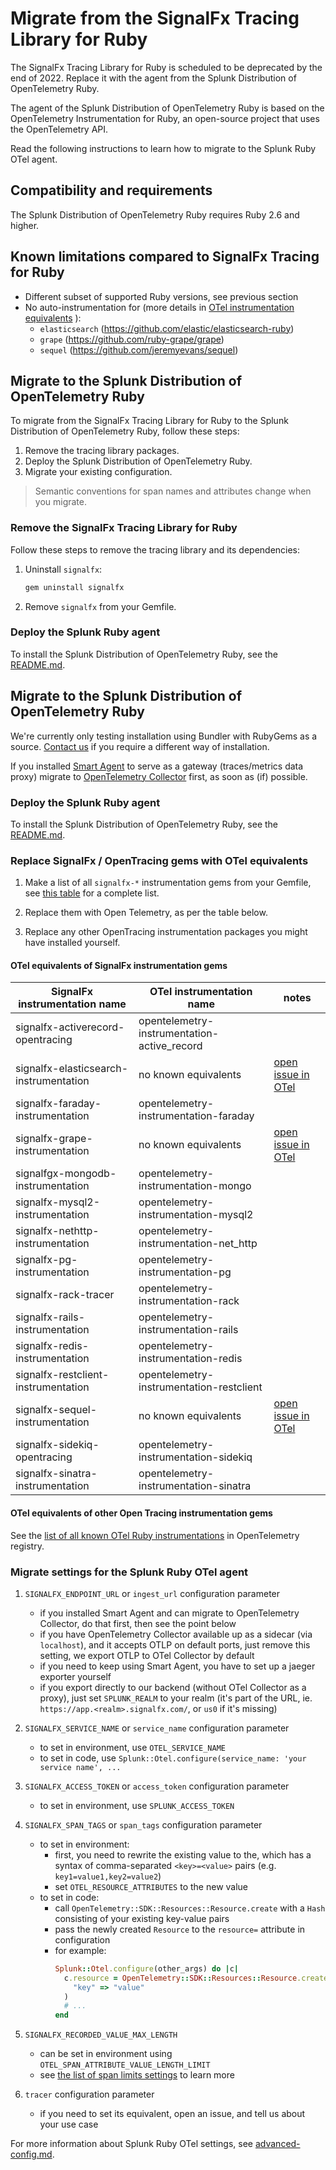 # Migrate from the SignalFx Tracing Library for Ruby

The SignalFx Tracing Library for Ruby is scheduled to be deprecated by the end of 2022.
Replace it with the agent from the Splunk Distribution of OpenTelemetry Ruby.

The agent of the Splunk Distribution of OpenTelemetry Ruby is based on
the OpenTelemetry Instrumentation for Ruby, an open-source project that
uses the OpenTelemetry API.

Read the following instructions to learn how to migrate to the Splunk
Ruby OTel agent.

## Compatibility and requirements

The Splunk Distribution of OpenTelemetry Ruby requires Ruby 2.6 and
higher.

## Known limitations compared to SignalFx Tracing for Ruby

- Different subset of supported Ruby versions, see previous section
- No auto-instrumentation for
  (more details in
  [OTel instrumentation equivalents](#signalfx-instrumentations-equivalents)
  ):
    - `elasticsearch` (<https://github.com/elastic/elasticsearch-ruby>)
    - `grape` (<https://github.com/ruby-grape/grape>)
    - `sequel` (<https://github.com/jeremyevans/sequel>)

## Migrate to the Splunk Distribution of OpenTelemetry Ruby

To migrate from the SignalFx Tracing Library for Ruby to the Splunk
Distribution of OpenTelemetry Ruby, follow these steps:

1.  Remove the tracing library packages.
2.  Deploy the Splunk Distribution of OpenTelemetry Ruby.
3.  Migrate your existing configuration.

> Semantic conventions for span names and attributes change when you
migrate.

### Remove the SignalFx Tracing Library for Ruby

Follow these steps to remove the tracing library and its dependencies:

1.  Uninstall `signalfx`:

    ``` bash
    gem uninstall signalfx
    ```

1.  Remove `signalfx` from your Gemfile.

### Deploy the Splunk Ruby agent

To install the Splunk Distribution of OpenTelemetry Ruby, see the [README.md](README.md).

## Migrate to the Splunk Distribution of OpenTelemetry Ruby

We're currently only testing installation using Bundler with RubyGems as a source.
[Contact us](mailto:ssg-observability-instrumentals-ruby@splunk.com) if you require a different way of installation.

If you installed
[Smart Agent](https://github.com/signalfx/signalfx-agent)
to serve as a gateway (traces/metrics data proxy)
migrate to
[OpenTelemetry Collector](https://docs.splunk.com/Observability/gdi/opentelemetry/resources.html)
first, as soon as (if) possible.

### Deploy the Splunk Ruby agent

To install the Splunk Distribution of OpenTelemetry Ruby, see the [README.md](README.md).

### Replace SignalFx / OpenTracing gems with OTel equivalents

1.  Make a list of all `signalfx-*` instrumentation gems from your Gemfile, see
    [this table](https://github.com/signalfx/signalfx-ruby-tracing#supported-libraries)
    for a complete list.

1.  Replace them with Open Telemetry, as per the table below.

1.  Replace any other OpenTracing instrumentation packages you might have installed yourself.

<a name="signalfx-instrumentations-equivalents"></a>
#### OTel equivalents of SignalFx instrumentation gems

| SignalFx instrumentation name | OTel instrumentation name | notes |
| ----------------------------- | ------------------------- | ----- |
| signalfx-activerecord-opentracing | opentelemetry-instrumentation-active_record | |
| signalfx-elasticsearch-instrumentation | no known equivalents | [open issue in OTel](https://github.com/open-telemetry/opentelemetry-ruby-contrib/issues/8) |
| signalfx-faraday-instrumentation       | opentelemetry-instrumentation-faraday | |
| signalfx-grape-instrumentation         | no known equivalents | [open issue in OTel](https://github.com/open-telemetry/opentelemetry-ruby-contrib/issues/9) |
| signalfgx-mongodb-instrumentation      | opentelemetry-instrumentation-mongo | |
| signalfx-mysql2-instrumentation        | opentelemetry-instrumentation-mysql2 | |
| signalfx-nethttp-instrumentation       | opentelemetry-instrumentation-net_http | |
| signalfx-pg-instrumentation            | opentelemetry-instrumentation-pg | |
| signalfx-rack-tracer                   | opentelemetry-instrumentation-rack | |
| signalfx-rails-instrumentation         | opentelemetry-instrumentation-rails | |
| signalfx-redis-instrumentation         | opentelemetry-instrumentation-redis | |
| signalfx-restclient-instrumentation    | opentelemetry-instrumentation-restclient | |
| signalfx-sequel-instrumentation        | no known equivalents | [open issue in OTel](https://github.com/open-telemetry/opentelemetry-ruby-contrib/issues/11) |
| signalfx-sidekiq-opentracing           | opentelemetry-instrumentation-sidekiq | |
| signalfx-sinatra-instrumentation       | opentelemetry-instrumentation-sinatra | |

#### OTel equivalents of other Open Tracing instrumentation gems

See the
[list of all known OTel Ruby instrumentations](https://opentelemetry.io/registry/?language=ruby&component=instrumentation)
in OpenTelemetry registry.

### Migrate settings for the Splunk Ruby OTel agent

1. `SIGNALFX_ENDPOINT_URL` or `ingest_url` configuration parameter
    - if you installed Smart Agent and can migrate to OpenTelemetry Collector, do that first, then see the point below
    - if you have OpenTelemetry Collector available up as a sidecar (via `localhost`),
      and it accepts OTLP on default ports, just remove this setting, we export OTLP to OTel Collector by default
    - if you need to keep using Smart Agent, you have to set up a jaeger exporter yourself
    - if you export directly to our backend (without OTel Collector as a proxy),
      just set `SPLUNK_REALM` to your realm
      (it's part of the URL, ie. `https://app.<realm>.signalfx.com/`, or `us0` if it's missing)

1. `SIGNALFX_SERVICE_NAME` or `service_name` configuration parameter
    - to set in environment, use `OTEL_SERVICE_NAME`
    - to set in code, use `Splunk::Otel.configure(service_name: 'your service name', ...`

1. `SIGNALFX_ACCESS_TOKEN` or `access_token` configuration parameter
    - to set in environment, use `SPLUNK_ACCESS_TOKEN`

1. `SIGNALFX_SPAN_TAGS` or `span_tags` configuration parameter
    - to set in environment:
        - first, you need to rewrite the existing value to the,
          which has a syntax of comma-separated `<key>=<value>` pairs (e.g. `key1=value1,key2=value2`)
        - set `OTEL_RESOURCE_ATTRIBUTES` to the new value
    - to set in code:
        - call `OpenTelemetry::SDK::Resources::Resource.create` with a `Hash`
          consisting of your existing key-value pairs
        - pass the newly created `Resource` to the `resource=` attribute in configuration
        - for example:
           ```ruby
           Splunk::Otel.configure(other_args) do |c|
             c.resource = OpenTelemetry::SDK::Resources::Resource.create(
               "key" => "value"
             )
             # ...
           end
           ```

1. `SIGNALFX_RECORDED_VALUE_MAX_LENGTH`
    - can be set in environment using `OTEL_SPAN_ATTRIBUTE_VALUE_LENGTH_LIMIT`
    - see
      [the list of span limits settings](<https://github.com/open-telemetry/opentelemetry-specification/blob/main/specification/sdk-environment-variables.md#span-limits>)
      to learn more

1. `tracer` configuration parameter
    - if you need to set its equivalent, open an issue, and tell us about your use case

For more information about Splunk Ruby OTel settings, see [advanced-config.md](docs/advanced-config.md).
